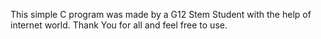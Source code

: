 This simple C program was made by a G12 Stem Student with the help of internet world. Thank You for all and feel free to use.
